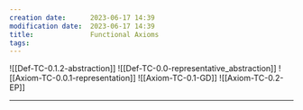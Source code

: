 ```yaml
---
creation date:		2023-06-17 14:39
modification date:	2023-06-17 14:39
title: 				Functional Axioms
tags:
---
```

![[Def-TC-0.1.2-abstraction]]
![[Def-TC-0.0-representative_abstraction]]
![[Axiom-TC-0.0.1-representation]]
![[Axiom-TC-0.1-GD]]
![[Axiom-TC-0.2-EP]]

---
[^1]: [[Notes Related to Functional Axioms]]
[^2]: [[Derivation of Observer Paradox]]
[^3]: [[Tasks related to functional axioms]]

